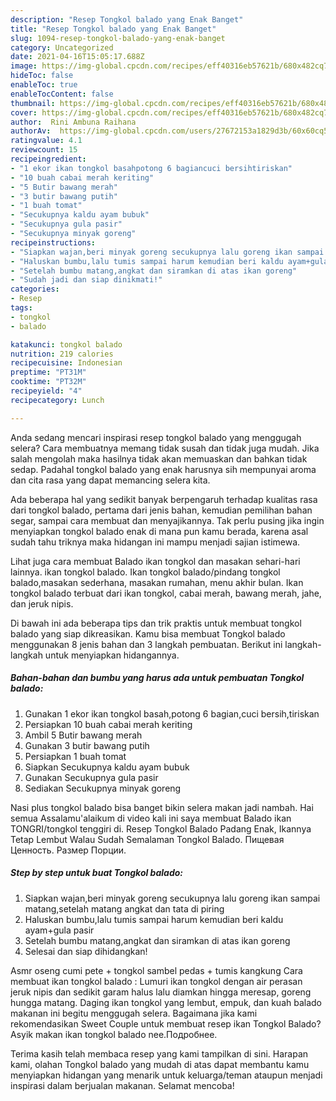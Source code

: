 ```yaml
---
description: "Resep Tongkol balado yang Enak Banget"
title: "Resep Tongkol balado yang Enak Banget"
slug: 1094-resep-tongkol-balado-yang-enak-banget
category: Uncategorized
date: 2021-04-16T15:05:17.688Z
image: https://img-global.cpcdn.com/recipes/eff40316eb57621b/680x482cq70/tongkol-balado-foto-resep-utama.jpg
hideToc: false
enableToc: true
enableTocContent: false
thumbnail: https://img-global.cpcdn.com/recipes/eff40316eb57621b/680x482cq70/tongkol-balado-foto-resep-utama.jpg
cover: https://img-global.cpcdn.com/recipes/eff40316eb57621b/680x482cq70/tongkol-balado-foto-resep-utama.jpg
author:  Rini Ambuna Raihana
authorAv:  https://img-global.cpcdn.com/users/27672153a1829d3b/60x60cq50/avatar.jpg
ratingvalue: 4.1
reviewcount: 15
recipeingredient:
- "1 ekor ikan tongkol basahpotong 6 bagiancuci bersihtiriskan"
- "10 buah cabai merah keriting"
- "5 Butir bawang merah"
- "3 butir bawang putih"
- "1 buah tomat"
- "Secukupnya kaldu ayam bubuk"
- "Secukupnya gula pasir"
- "Secukupnya minyak goreng"
recipeinstructions:
- "Siapkan wajan,beri minyak goreng secukupnya lalu goreng ikan sampai matang,setelah matang angkat dan tata di piring"
- "Haluskan bumbu,lalu tumis sampai harum kemudian beri kaldu ayam+gula pasir"
- "Setelah bumbu matang,angkat dan siramkan di atas ikan goreng"
- "Sudah jadi dan siap dinikmati!"
categories:
- Resep
tags:
- tongkol
- balado

katakunci: tongkol balado 
nutrition: 219 calories
recipecuisine: Indonesian
preptime: "PT31M"
cooktime: "PT32M"
recipeyield: "4"
recipecategory: Lunch

---
```



Anda sedang mencari inspirasi resep tongkol balado yang menggugah selera? Cara membuatnya memang tidak susah dan tidak juga mudah. Jika salah mengolah maka hasilnya tidak akan memuaskan dan bahkan tidak sedap. Padahal tongkol balado yang enak harusnya sih mempunyai aroma dan cita rasa yang dapat memancing selera kita.


Ada beberapa hal yang sedikit banyak berpengaruh terhadap kualitas rasa dari tongkol balado, pertama dari jenis bahan, kemudian pemilihan bahan segar, sampai cara membuat dan menyajikannya. Tak perlu pusing jika ingin menyiapkan tongkol balado enak di mana pun kamu berada, karena asal sudah tahu triknya maka hidangan ini mampu menjadi sajian istimewa.

Lihat juga cara membuat Balado ikan tongkol dan masakan sehari-hari lainnya. ikan tongkol balado. Ikan tongkol balado/pindang tongkol balado,masakan sederhana, masakan rumahan, menu akhir bulan. Ikan tongkol balado terbuat dari ikan tongkol, cabai merah, bawang merah, jahe, dan jeruk nipis.


Di bawah ini ada beberapa tips dan trik praktis untuk membuat tongkol balado yang siap dikreasikan. Kamu bisa membuat Tongkol balado menggunakan 8 jenis bahan dan 3 langkah pembuatan. Berikut ini langkah-langkah untuk menyiapkan hidangannya.

<!--inarticleads1-->

##### Bahan-bahan dan bumbu yang harus ada untuk pembuatan Tongkol balado:

1. Gunakan 1 ekor ikan tongkol basah,potong 6 bagian,cuci bersih,tiriskan
1. Persiapkan 10 buah cabai merah keriting
1. Ambil 5 Butir bawang merah
1. Gunakan 3 butir bawang putih
1. Persiapkan 1 buah tomat
1. Siapkan Secukupnya kaldu ayam bubuk
1. Gunakan Secukupnya gula pasir
1. Sediakan Secukupnya minyak goreng


Nasi plus tongkol balado bisa banget bikin selera makan jadi nambah. Hai semua Assalamu&#39;alaikum di video kali ini saya membuat Balado ikan TONGRI/tongkol tenggiri di. Resep Tongkol Balado Padang Enak, Ikannya Tetap Lembut Walau Sudah Semalaman Tongkol Balado. Пищевая Ценность. Размер Порции. 

<!--inarticleads2-->

##### Step by step untuk buat Tongkol balado:

1. Siapkan wajan,beri minyak goreng secukupnya lalu goreng ikan sampai matang,setelah matang angkat dan tata di piring
1. Haluskan bumbu,lalu tumis sampai harum kemudian beri kaldu ayam+gula pasir
1. Setelah bumbu matang,angkat dan siramkan di atas ikan goreng
1. Selesai dan siap dihidangkan!

Asmr oseng cumi pete + tongkol sambel pedas + tumis kangkung Cara membuat ikan tongkol balado : Lumuri ikan tongkol dengan air perasan jeruk nipis dan sedikit garam halus lalu diamkan hingga meresap, goreng hungga matang. Daging ikan tongkol yang lembut, empuk, dan kuah balado makanan ini begitu menggugah selera. Bagaimana jika kami rekomendasikan Sweet Couple untuk membuat resep ikan Tongkol Balado? Asyik makan ikan tongkol balado nee.Подробнее. 

Terima kasih telah membaca resep yang kami tampilkan di sini. Harapan kami, olahan Tongkol balado yang mudah di atas dapat membantu kamu menyiapkan hidangan yang menarik untuk keluarga/teman ataupun menjadi inspirasi dalam berjualan makanan. Selamat mencoba!

